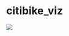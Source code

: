 # citibike_viz

<div class='tableauPlaceholder' id='viz1573322725260' style='position: relative'><noscript><a href='#'><img alt=' ' src='https:&#47;&#47;public.tableau.com&#47;static&#47;images&#47;Ci&#47;Citibike_Homework&#47;Citibike_May2019&#47;1_rss.png' style='border: none' /></a></noscript><object class='tableauViz'  style='display:none;'><param name='host_url' value='https%3A%2F%2Fpublic.tableau.com%2F' /> <param name='embed_code_version' value='3' /> <param name='site_root' value='' /><param name='name' value='Citibike_Homework&#47;Citibike_May2019' /><param name='tabs' value='no' /><param name='toolbar' value='yes' /><param name='static_image' value='https:&#47;&#47;public.tableau.com&#47;static&#47;images&#47;Ci&#47;Citibike_Homework&#47;Citibike_May2019&#47;1.png' /> <param name='animate_transition' value='yes' /><param name='display_static_image' value='yes' /><param name='display_spinner' value='yes' /><param name='display_overlay' value='yes' /><param name='display_count' value='yes' /></object></div>                <script type='text/javascript'>                    var divElement = document.getElementById('viz1573322725260');                    var vizElement = divElement.getElementsByTagName('object')[0];                    vizElement.style.width='1016px';vizElement.style.height='991px';                    var scriptElement = document.createElement('script');                    scriptElement.src = 'https://public.tableau.com/javascripts/api/viz_v1.js';                    vizElement.parentNode.insertBefore(scriptElement, vizElement);                </script>
